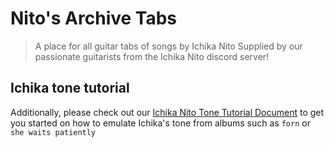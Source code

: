 # Nito's Archive Tabs
> A place for all guitar tabs of songs by Ichika Nito
> Supplied by our passionate guitarists from the Ichika Nito discord server!

## Ichika tone tutorial
Additionally, please check out our [Ichika Nito Tone Tutorial Document](https://docs.google.com/document/d/1oCtxMSc8bnD42xcCusOOIQHppkjlyXfNof5vUUQ4BrU/edit?usp=sharing) to get you started on how to emulate Ichika's tone from albums such as `forn` or `she waits patiently`
